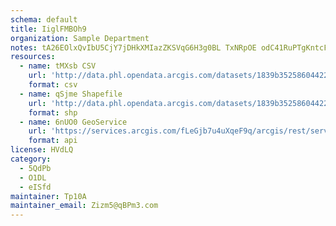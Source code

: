 ```yaml
---
schema: default
title: IiglFMBOh9 
organization: Sample Department 
notes: tA26EOlxQvIbU5CjY7jDHkXMIazZKSVqG6H3g0BL TxNRpOE odC41RuPTgKntcFyhoswsrAq98eXzJ2VmLYnrm3wiQ4JpuafvBU 
resources:
  - name: tMXsb CSV
    url: 'http://data.phl.opendata.arcgis.com/datasets/1839b35258604422b0b520cbb668df0d_0.csv'
    format: csv
  - name: qSjme Shapefile
    url: 'http://data.phl.opendata.arcgis.com/datasets/1839b35258604422b0b520cbb668df0d_0.zip'
    format: shp
  - name: 6nUO0 GeoService
    url: 'https://services.arcgis.com/fLeGjb7u4uXqeF9q/arcgis/rest/services/Air_Monitoring_Stations/FeatureServer/0/query'
    format: api
license: HVdLQ 
category:
  - 5QdPb 
  - O1DL  
  - eISfd 
maintainer: Tp10A  
maintainer_email: Zizm5@qBPm3.com
---
```

